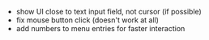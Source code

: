 * show UI close to text input field, not cursor (if possible)
* fix mouse button click (doesn't work at all)
* add numbers to menu entries for faster interaction
